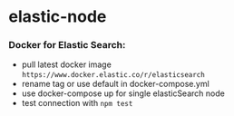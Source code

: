 # elastic-node

### Docker for Elastic Search:
- pull latest docker image `https://www.docker.elastic.co/r/elasticsearch`
- rename tag or use default in docker-compose.yml
- use docker-compose up for single elasticSearch node
- test connection with `npm test`